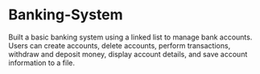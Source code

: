# Banking-System
Built a basic banking system using a linked list to manage bank accounts. Users can create accounts, delete accounts, perform transactions, withdraw and deposit money, display account details, and save account information to a file.
